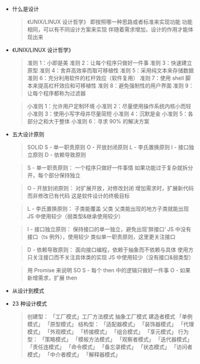 - 什么是设计

  > 《UNIX/LINUX 设计哲学》
  > 即按照哪一种思路或者标准来实现功能
  > 功能相同，可以有不同设计方案来实现
  > 伴随着需求增加，设计的作用才能体现出来

- 《UNIX/LINUX 设计哲学》

  > 准则 1：小即是美
  > 准则 2：让每个程序只做好一件事
  > 准则 3：快速建立原型
  > 准则 4：舍弃高效率而取可移植性
  > 准则 5：采用纯文本来存储数据
  > 准则 6：充分利用软件的杠杆效应（软件复用）
  > 准则 7：使用 shell 脚本来提高杠杆效应和可移植性
  > 准则 8：避免强制性的用户界面
  > 准则 9：让每个程序都称为过滤器

  > 小准则 1：允许用户定制环境
  > 小准则 2：尽量使用操作系统内核小而轻
  > 小准则 3：使用小写字母并尽量简短
  > 小准则 4：沉默是金
  > 小准则 5：各部分之和大于整体
  > 小准则 6：寻求 90% 的解决方案

* 五大设计原则

  > SOLID
  > S - 单一职责原则
  > O - 开放封闭原则
  > L - 李氏置换原则
  > I - 接口独立原则
  > D - 依赖导致原则

  > S - 单一职责原则：
  > 一个程序只做好一件事情
  > 如果功能过于复杂就拆分开，每个部分保持独立

  > O - 开放封闭原则：
  > 对扩展开放，对修改封闭
  > 增加需求时，扩展新代码而非修改已有代码
  > 这是软件设计的终极目标

  > L - 李氏置换原则：
  > 子类能覆盖 父类
  > 父类能出现的地方子类就能出现
  > JS 中使用较少（弱类型&继承使用较少）

  > I - 接口独立原则：
  > 保持接口的单一独立，避免出现’胖接口‘
  > JS 中没有接口（ts 例外），使用较少
  > 类似单一职责原则，这里更关注接口

  > D - 依赖导致原则：
  > 面向接口编程，依赖于抽象而不依赖与具体
  > 使用方只关注接口而不关注具体类的实现
  > JS 中使用较少（没有接口&弱类型）

  > 用 Promise 来说明 SO
  > S - 每个 then 中的逻辑只做好一件事
  > O - 如果新增需求，扩展 then

- 从设计到模式

- 23 种设计模式

  > 创建型：
  > 「工厂模式」工厂方法模式 抽象工厂模式 建造者模式
  > 「单例模式」
  > 「原型模式」
  > 结构型：
  > 「适配器模式」
  > 「装饰器模式」
  > 「代理模式」
  > 「外观模式」
  > 「桥接模式」
  > 「组合模式」
  > 「享元模式」
  > 行为型：
  > 「策略模式」
  > 「模板方法模式」
  > 「观察者模式」
  > 「迭代器模式」
  > 「责任连模式」
  > 「命令模式」
  > 「备忘录模式」
  > 「状态模式」
  > 「访问者模式」
  > 「中介者模式」
  > 「解释器模式」

